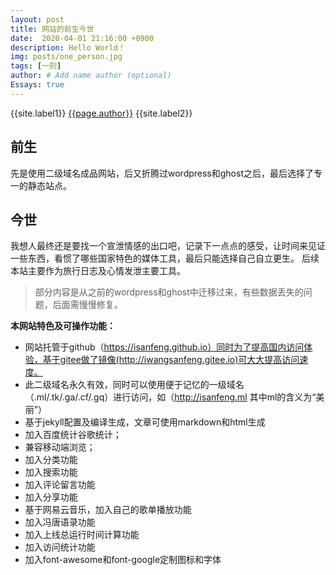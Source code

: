 ```yaml
---
layout: post
title: 网站的前生今世
date:  2020-04-01 21:16:00 +0900
description: Hello World！
img: posts/one_person.jpg
tags: [一刻]
author: # Add name author (optional)
Essays: true
---
```

{{site.label1}} <a href="/about">{{page.author}}</a> {{site.label2}}

## 前生
先是使用二级域名成品网站，后又折腾过wordpress和ghost之后，最后选择了专一的静态站点。

## 今世
我想人最终还是要找一个宣泄情感的出口吧，记录下一点点的感受，让时间来见证一些东西，看惯了哪些国家特色的媒体工具，最后只能选择自己自立更生。
后续本站主要作为旅行日志及心情发泄主要工具。

> 部分内容是从之前的wordpress和ghost中迁移过来，有些数据丢失的问题，后面需慢慢修复。

**本网站特色及可操作功能：**
* 网站托管于github（https://isanfeng.github.io）同时为了提高国内访问体验，基于gitee做了镜像(http://iwangsanfeng.gitee.io)可大大提高访问速度。
* 此二级域名永久有效，同时可以使用便于记忆的一级域名（.ml/.tk/.ga/.cf/.gq）进行访问，如（http://isanfeng.ml 其中ml的含义为“美丽”）
* 基于jekyll配置及编译生成，文章可使用markdown和html生成
* 加入百度统计谷歌统计；
* 兼容移动端浏览；
* 加入分类功能
* 加入搜索功能
* 加入评论留言功能
* 加入分享功能
* 基于网易云音乐，加入自己的歌单播放功能
* 加入冯唐语录功能
* 加入上线总运行时间计算功能
* 加入访问统计功能
* 加入font-awesome和font-google定制图标和字体
